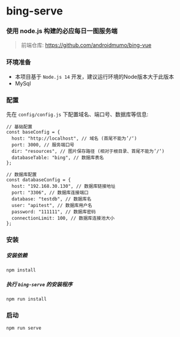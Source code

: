 # bing-serve

### 使用 node.js 构建的必应每日一图服务端

> 前端仓库: https://github.com/androidmumo/bing-vue



### 环境准备

- 本项目基于 `Node.js 14` 开发，建议运行环境的Node版本大于此版本
- MySql



### 配置

先在 `config/config.js` 下配置域名、端口号、数据库等信息:

```
// 基础配置
const baseConfig = {
  host: "http://localhost", // 域名 (首尾不能为’/‘)
  port: 3000, // 服务端口号
  dir: "resources", // 图片保存路径 (相对于根目录、首尾不能为’/‘)
  databaseTable: "bing", // 数据库表名
};

// 数据库配置
const databaseConfig = {
  host: "192.168.30.130", // 数据库链接地址
  port: "3306", // 数据库连接端口
  database: "testdb", // 数据库名
  user: "apitest", // 数据库用户名
  password: "111111", // 数据库密码
  connectionLimit: 100, // 数据库连接池大小
};
```



### 安装

##### 安装依赖

```
npm install
```

##### 执行 `bing-serve` 的安装程序

```
npm run install
```



### 启动

```
npm run serve
```

